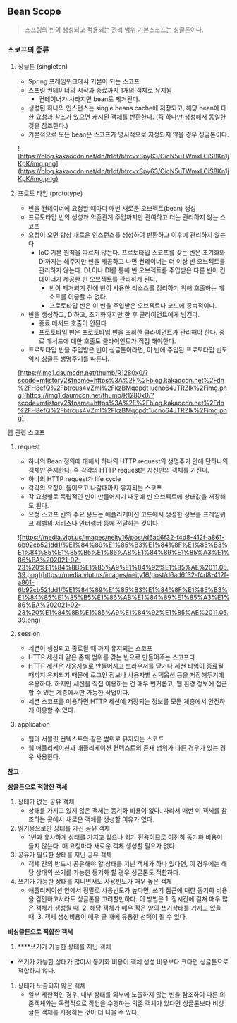 ## Bean Scope

> 스프링의 빈이 생성되고 적용되는 관리 범위 기본스코프는 싱글톤이다.
> 

### 스코프의 종류

1. 싱글톤 (singleton)
    - Spring 프레임워크에서 기본이 되는 스코프
    - 스프링 컨테이너의 시작과 종료까지 1개의 객체로 유지됨
        - 컨테이너가 사라지면 bean도 제거된다.
    - 생성된 하나의 인스턴스는 single beans cache에 저장되고, 해당 bean에 대한 요청과 참조가 있으면 캐시된 객체를 반환한다. (즉 하나만 생성해서 동일한 것을 참조한다.)
    - 기본적으로 모든 bean은 스코프가 명시적으로 지정되지 않을 경우 싱글톤이다.
    
    ![https://blog.kakaocdn.net/dn/trldf/btrcvxSpy63/OicN5uTWmxLCiS8Kn1jKpK/img.png](https://blog.kakaocdn.net/dn/trldf/btrcvxSpy63/OicN5uTWmxLCiS8Kn1jKpK/img.png)
    
2. 프로토 타입 (prototype) 
    - 빈을 컨테이너에 요청할 때마다 매번 새로운 오브젝트(bean) 생성
    - 프로토타입 빈의 생성과 의존관계 주입까지만 관여하고 더는 관리하지 않는 스코프
    - 요청이 오면 항상 새로운 인스턴스를 생성하여 반환하고 이후에 관리하지 않는다
        - IoC 기본 원칙을 따르지 않는다. 프로토타입 스코프를 갖는 빈은 초기화와 DI까지는 해주지만 빈을 제공하고 나면 컨테이너는 더 이상 빈 오브젝트를 관리하지 않는다. DL이나 DI를 통해 빈 오브젝트를 주입받은 다른 빈이 컨테이너가 제공한 빈 오브젝트를 관리하게 된다.
            - 빈이 제거되기 전에 빈이 사용한 리소스를 정리하기 위해 호출하는 메소드를 이용할 수 없다.
            - 프로토타입 빈은 이 빈을 주입받은 오브젝트나 코드에 종속적이다.
    - 빈을 생성하고, DI하고, 초기화까지만 한 후 클라이언트에게 넘긴다.
        - 종료 메서드 호출이 안된다
        - 프로토타입 빈은 프로토타입 빈을 조회한 클라이언트가 관리해야 한다. 종료 메서드에 대한 호출도 클라이언트가 직접 해야한다.
    - 프로토타입 빈을 주입받은 빈이 싱글톤이라면, 이 빈에 주입된 프로토타입 빈도 역시 싱글톤 생명주기를 따른다.
    
    [https://img1.daumcdn.net/thumb/R1280x0/?scode=mtistory2&fname=https%3A%2F%2Fblog.kakaocdn.net%2Fdn%2FH8efQ%2Fbtrcus4VZml%2FkzBMqopdt1ucno64JTRZIk%2Fimg.png](https://img1.daumcdn.net/thumb/R1280x0/?scode=mtistory2&fname=https%3A%2F%2Fblog.kakaocdn.net%2Fdn%2FH8efQ%2Fbtrcus4VZml%2FkzBMqopdt1ucno64JTRZIk%2Fimg.png)
    

웹 관련 스코프

1. request 
    - 하나의 Bean 정의에 대해서 하나의 HTTP request의 생명주기 안에 단하나의 객체만 존재한다. 즉 각각의 HTTP request는 자신만의 객체를 가진다.
    - 하나의 HTTP request가 life cycle
    - 각각의 요청이 들어오고 나갈때까지 유지되는 스코프
    - 각 요청별로 독립적인 빈이 만들어지기 때문에 빈 오브젝트에 상태값을 저장해도 된다.
    - 요청 스코프 빈의 주요 용도는 애플리케이션 코드에서 생성한 정보를 프레임워크 레벨의 서비스나 인터셉터 등에 전달하는 것이다.
    
    ![https://media.vlpt.us/images/neity16/post/d6ad6f32-f4d8-412f-a861-6b92cb521dd1/%E1%84%89%E1%85%B3%E1%84%8F%E1%85%B3%E1%84%85%E1%85%B5%E1%86%AB%E1%84%89%E1%85%A3%E1%86%BA%202021-02-23%20%E1%84%8B%E1%85%A9%E1%84%92%E1%85%AE%2011.05.39.png](https://media.vlpt.us/images/neity16/post/d6ad6f32-f4d8-412f-a861-6b92cb521dd1/%E1%84%89%E1%85%B3%E1%84%8F%E1%85%B3%E1%84%85%E1%85%B5%E1%86%AB%E1%84%89%E1%85%A3%E1%86%BA%202021-02-23%20%E1%84%8B%E1%85%A9%E1%84%92%E1%85%AE%2011.05.39.png)
    
2. session 
    - 세션이 생성되고 종료될 때 까지 유지되는 스코프
    - HTTP 세션과 같은 존재 범위를 갖는 빈으로 만들어주는 스코프다.
    - HTTP 세션은 사용자별로 만들어지고 브라우저를 닫거나 세션 타임이 종료될 때까지 유지되기 때문에 로그인 정보나 사용자별 선택옵션 등을 저장해두기에 유용하다. 하지만 세션을 직접 이용하는 건 매우 번거롭고, 웹 환경 정보에 접근할 수 있는 계층에서만 가능한 작업이다.
    - 세션 스코프를 이용하면 HTTP 세션에 저장되는 정보를 모든 계층에서 안전하게 이용할 수 있다.
3. application 
    - 웹의 서블릿 컨텍스트와 같은 범위로 유지되는 스코프
    - 웹 애플리케이션과 애플리케이션 컨텍스트의 존재 범위가 다른 경우가 있는 경우 사용한다.
    

**참고**

**싱글톤으로 적합한 객체**

1. 상태가 없는 공유 객체
    - 상태를 가지고 있지 않은 객체는 동기화 비용이 없다. 따라서 매번 이 객체를 참조하는 곳에서 새로운 객체를 생성할 이유가 없다.
2.  읽기용으로만 상태를 가진 공유 객체
    - 1번과 유사하게 상태를 가지고 있으나 읽기 전용이므로 여전히 동기화 비용이 들지 않는다. 매 요청마다 새로운 객체 생성할 필요가 없다.
3. 공유가 필요한 상태를 지닌 공유 객체
    - 객체 간의 반드시 공유해야 할 상태를 지닌 객체가 하나 있다면, 이 경우에는 해당 상태의 쓰기를 가능한 동기화 할 경우 싱글톤도 적합하다.
4. 쓰기가 가능한 상태를 지니면서도 사용빈도가 매우 높은 객체
    - 애플리케이션 안에서 정말로 사용빈도가 높다면, 쓰기 접근에 대한 동기화 비용을 감안하고서라도 싱글톤을 고려할만하다. 이 방법은 1. 장시간에 걸쳐 매우 많은 객체가 생성될 때, 2. 해당 객체가 매우 작은 양의 쓰기상태를 가지고 있을 때, 3. 객체 생성비용이 매우 클 때에 유용한 선택이 될 수 있다.

**비싱글톤으로 적합한 객체**
1. ****쓰기가 가능한 상태를 지닌 객체

- 쓰기가 가능한 상태가 많아서 동기화 비용이 객체 생성 비용보다 크다면 싱글톤으로 적합하지 않다.
1. 상태가 노출되지 않은 객체
    - 일부 제한적인 경우, 내부 상태를 외부에 노출하지 않는 빈을 참조하여 다른 의존객체와는 독립적으로 작업을 수행하는 의존 객체가 있다면 싱글톤보다 비싱글톤 객체를 사용하는 것이 더 나을 수 있다.
